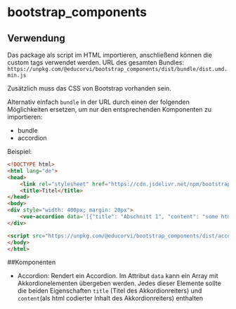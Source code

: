 # bootstrap_components

## Verwendung
Das package als script im HTML importieren, anschließend können die custom tags verwendet werden.
URL des gesamten Bundles: `https://unpkg.com/@educorvi/bootstrap_components/dist/bundle/dist.umd.min.js`

Zusätzlich muss das CSS von Bootstrap vorhanden sein.

Alternativ einfach `bundle` in der URL durch einen der folgenden Möglichkeiten ersetzen, um nur den entsprechenden Komponenten zu importieren:
- bundle
- accordion


Beispiel:
```html
<!DOCTYPE html>
<html lang="de">
<head>
    <link rel="stylesheet" href="https://cdn.jsdelivr.net/npm/bootstrap@4.6.0/dist/css/bootstrap.min.css">
    <title>Titel</title>
</head>
<body>
<div style="width: 400px; margin: 20px">
    <vue-accordion data='[{"title": "Abschnitt 1", "content": "some html"},{"title": "Teil 2", "content": "some <b>more</b> html"}]'></vue-accordion>
</div>

<script src="https://unpkg.com/@educorvi/bootstrap_components/dist/accordion/dist.umd.min.js"></script>
</body>
</html>
```

##Komponenten
- Accordion: Rendert ein Accordion. Im Attribut `data` kann ein Array mit Akkordionelementen übergeben werden. 
    Jedes dieser Elemente sollte die beiden Eigenschaften `title` (Titel des Akkordionreiters) und `content`(als html codierter Inhalt des Akkordionreiters) enthalten
